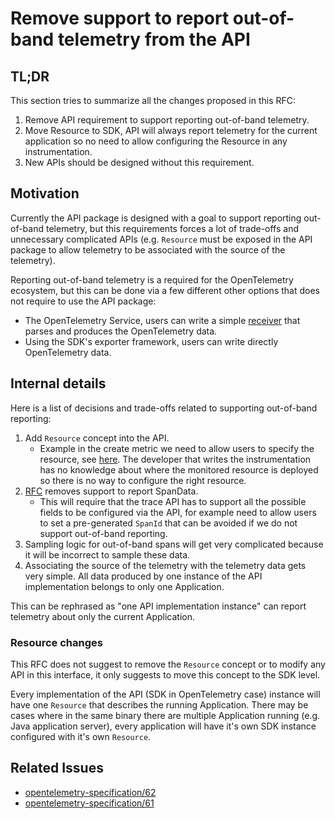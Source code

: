 # Remove support to report out-of-band telemetry from the API

## TL;DR

This section tries to summarize all the changes proposed in this RFC:

1. Remove API requirement to support reporting out-of-band telemetry.
2. Move Resource to SDK, API will always report telemetry for the current application so no need to
allow configuring the Resource in any instrumentation.
3. New APIs should be designed without this requirement.

## Motivation

Currently the API package is designed with a goal to support reporting out-of-band telemetry, but
this requirements forces a lot of trade-offs and unnecessary complicated APIs (e.g. `Resource` must
be exposed in the API package to allow telemetry to be associated with the source of the telemetry).

Reporting out-of-band telemetry is a required for the OpenTelemetry ecosystem, but this can be done
via a few different other options that does not require to use the API package:

* The OpenTelemetry Service, users can write a simple [receiver][otelsvc-receiver] that parses and
produces the OpenTelemetry data.
* Using the SDK's exporter framework, users can write directly OpenTelemetry data.

## Internal details

Here is a list of decisions and trade-offs related to supporting out-of-band reporting:

1. Add `Resource` concept into the API.
   * Example in the create metric we need to allow users to specify the resource, see
   [here][create-metric]. The developer that writes the instrumentation has no knowledge about where
   the monitored resource is deployed so there is no way to configure the right resource.
2. [RFC](./trace/0002-remove-spandata.md) removes support to report SpanData.
   * This will require that the trace API has to support all the possible fields to be configured
   via the API, for example need to allow users to set a pre-generated `SpanId` that can be avoided
   if we do not support out-of-band reporting.
3. Sampling logic for out-of-band spans will get very complicated because it will be incorrect to
sample these data.
4. Associating the source of the telemetry with the telemetry data gets very simple. All data
produced by one instance of the API implementation belongs to only one Application.

This can be rephrased as "one API implementation instance" can report telemetry about only the
current Application.

### Resource changes

This RFC does not suggest to remove the `Resource` concept or to modify any API in this interface,
it only suggests to move this concept to the SDK level.

Every implementation of the API (SDK in OpenTelemetry case) instance will have one `Resource` that
describes the running Application. There may be cases where in the same binary there are multiple
Application running (e.g. Java application server), every application will have it's own SDK
instance configured with it's own `Resource`.

## Related Issues

* [opentelemetry-specification/62](https://github.com/open-telemetry/opentelemetry-specification/issues/62)
* [opentelemetry-specification/61](https://github.com/open-telemetry/opentelemetry-specification/issues/61)

[otelsvc-receiver]: https://github.com/open-telemetry/opentelemetry-service#config-receivers
[create-metric]: https://github.com/open-telemetry/opentelemetry-specification/blob/master/specification/metrics/api.md#create-metric
